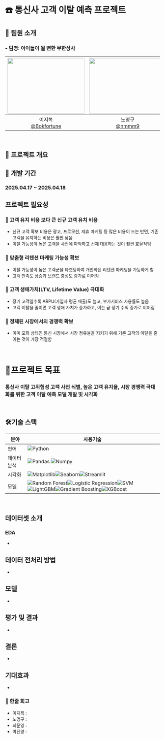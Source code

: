 # :telephone: 통신사 고객 이탈 예측 프로젝트

## :busts_in_silhouette: 팀원 소개
### - 팀명: 아이돌이 될 뻔한 무한상사
|<img src="https://github.com/user-attachments/assets/1852fb34-740b-425f-ac4d-43ef3f31cd1b" width="250"  height="180"/>|<img src="https://github.com/user-attachments/assets/d4ba50e8-38e1-45c4-80b9-a029ee882eba" width="250"  height="180"/>|<img src="https://github.com/user-attachments/assets/d03aad58-532c-4bcc-bc4d-4710d73ee484" width="250" height="180"/>|<img src="https://github.com/user-attachments/assets/200b29be-f529-4746-8c07-fc0031a275bb" width="250" height="180"/>| 
|:--------:|:--------:|:--------:|:--------:|
| 이지복 <br> [@Bokfortune](https://github.com/Bokfortune)  | 노명구 <br>[@nmmm9](https://github.com/nmmm9)| 최문영 <br> [@myoung112](https://github.com/myoung112) | 박진양 <br> [@ParkJinyang-hello](https://github.com/ParkJinyang-hello) |
<br>

## 📜 프로젝트 개요
## 📅 개발 기간  
### 2025.04.17 ~ 2025.04.18
## 프로젝트 필요성
### 📌 고객 유지 비용 보다 큰 신규 고객 유치 비용
-  신규 고객 확보 비용은 광고, 프로모션, 제휴 마케팅 등 많은 비용이 드는 반면, 기존 고객을 유지하는 비용은 훨씬 낮음
-  이탈 가능성이 높은 고객을 사전에 파악하고 선제 대응하는 것이 훨씬 효율적임

### 📌 맞춤형 리텐션 마케팅 가능성 확보
-  이탈 가능성이 높은 고객군을 타겟팅하여 개인화된 리텐션 마케팅을 가능하게 함
-  고객 만족도 상승과 브랜드 충성도 증가로 이어짐

### 📌 고객 생애가치(LTV, Lifetime Value) 극대화
-  장기 고객일수록 ARPU(가입자 평균 매출)도 높고, 부가서비스 사용률도 높음
-  고객 이탈을 줄이면 고객 생애 가치가 증가하고, 이는 곧 장기 수익 증가로 이어짐


### 📌 정체된 시장에서의 경쟁력 확보
-  이미 포화 상태인 통신 시장에서 시장 점유율을 지키기 위해 기존 고객의 이탈을 줄이는 것이 가장 적절함
<br>

# 🎯프로젝트 목표
### 통신사 이탈 고위험성 고객 사전 식별, 높은 고객 유지율, 시장 경쟁력 극대화를 위한 고객 이탈 예측 모델 개발 및 시각화

<br>

## 🛠️기술 스택
|분야|사용기술|
|---|--|
|언어|![Python](https://img.shields.io/badge/Python-3776AB?style=for-the-badge&logo=Python&logoColor=white)|
|데이터분석|![Pandas](https://img.shields.io/badge/Pandas-150458?style=for-the-badge&logo=Pandas&logoColor=white) ![Numpy](https://img.shields.io/badge/Numpy-013243?style=for-the-badge&logo=numpy&logoColor=white)|
|시각화|![Matplotlib](https://img.shields.io/badge/Matplotlib-11557C?style=for-the-badge&logo=matplotlib&logoColor=white)![Seaborn](https://img.shields.io/badge/Seaborn-43B6C7?style=for-the-badge&logo=seaborn&logoColor=white)![Streamlit](https://img.shields.io/badge/Streamlit-FF4B4B?style=for-the-badge&logo=Streamlit&logoColor=white)
|모델|![Random Forest](https://img.shields.io/badge/Random%20Forest-228B22?style=for-the-badge&logoColor=white)![Logistic Regression](https://img.shields.io/badge/Logistic%20Regression-1E90FF?style=for-the-badge&logoColor=white)![SVM](https://img.shields.io/badge/SVM-800080?style=for-the-badge&logoColor=white)![LightGBM](https://img.shields.io/badge/LightGBM-9ACD32?style=for-the-badge&logoColor=white)![Gradient Boosting](https://img.shields.io/badge/Gradient%20Boosting-F5B041?style=for-the-badge&logoColor=white)![XGBoost](https://img.shields.io/badge/XGBoost-FF6600?style=for-the-badge&logo=xgboost&logoColor=white)|

<br> 

## 데이터셋 소개
### EDA
- 
## 데이터 전처리 방법
-
## 모델
-
## 평가 및 결과
-
## 결론
-
## 기대효과
- 
### 💭 한줄 회고
- 이지복 : 
- 노명구 : 
- 최문영 : 
- 박진양 :
